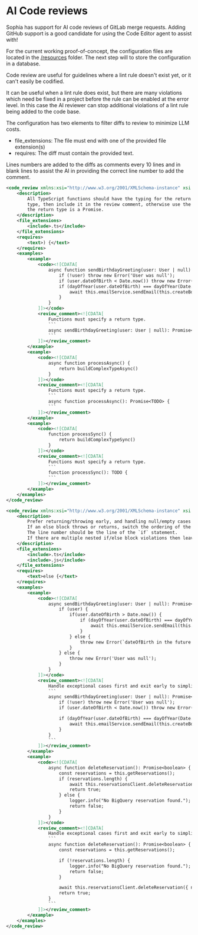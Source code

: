# AI Code reviews

Sophia has support for AI code reviews of GitLab merge requests. Adding GitHub support is a good candidate for using the Code Editor agent to assist with!

For the current working proof-of-concept, the configuration files are located in the [/resources](https://github.com/TrafficGuard/nous/tree/preview/resources/codeReview) folder. The next step will to store the configuration in a database.

Code review are useful for guidelines where a lint rule doesn't exist yet, or it can't easily be codified.

It can be useful when a lint rule does exist, but there are many violations which need be fixed in a project before the rule can be enabled at the error level.
In this case the AI reviewer can stop additional violations of a lint rule being added to the code base.

The configuration has two elements to filter diffs to review to minimize LLM costs.

- file_extensions: The file must end with one of the provided file extension(s)
- requires: The diff must contain the provided text.

Lines numbers are added to the diffs as comments every 10 lines and in blank lines to assist the AI in providing the correct line number to add the comment.

```XML
<code_review xmlns:xsi="http://www.w3.org/2001/XMLSchema-instance" xsi:noNamespaceSchemaLocation="schema.xsd">
    <description>
        All TypeScript functions should have the typing for the return type. If it's possible to confidently infer the return
        type, then include it in the review comment, otherwise use the placeholder TODO. If the function is async then ensure
        the return type is a Promise.
    </description>
    <file_extensions>
        <include>.ts</include>
    </file_extensions>
    <requires>
        <text>) {</text>
    </requires>
    <examples>
        <example>
            <code><![CDATA[
                async function sendBirthdayGreeting(user: User | null) {
                    if (!user) throw new Error('User was null');
                    if (user.dateOfBirth < Date.now()) throw new Error(`dateOfBirth in the future for user ${user.id}`);
                    if (dayOfYear(user.dateOfBirth) === dayOfYear(Date.now())) {
                        await this.emailService.sendEmail(this.createBdayEmail(user));
                    }
                }
            ]]></code>
            <review_comment><![CDATA[
                Functions must specify a return type.
                ```
                async sendBirthdayGreeting(user: User | null): Promise<void> {
                ```
            ]]></review_comment>
        </example>
        <example>
            <code><![CDATA[
                async function processAsync() {
                    return buildComplexTypeAsync()
                }
            ]]></code>
            <review_comment><![CDATA[
                Functions must specify a return type.
                ```
                async function processAsync(): Promise<TODO> {
                ```
            ]]></review_comment>
        </example>
        <example>
            <code><![CDATA[
                function processSync() {
                    return buildComplexTypeSync()
                }
            ]]></code>
            <review_comment><![CDATA[
                Functions must specify a return type.
                ```
                function processSync(): TODO {
                ```
            ]]></review_comment>
        </example>
    </examples>
</code_review>
```


```xml
<code_review xmlns:xsi="http://www.w3.org/2001/XMLSchema-instance" xsi:noNamespaceSchemaLocation="schema.xsd">
    <description>
        Prefer returning/throwing early, and handling null/empty cases first.
        If an else block throws or returns, switch the ordering of the if/else blocks, which will result in not having an else block.
        The line number should be the line of the `if` statement.
        If there are multiple nested if/else block violations then leave a single review comment covering all violations.
    </description>
    <file_extensions>
        <include>.ts</include>
        <include>.js</include>
    </file_extensions>
    <requires>
        <text>else {</text>
    </requires>
    <examples>
        <example>
            <code><![CDATA[
                async sendBirthdayGreeting(user: User | null): Promise<void> {
                    if (user) {
                        if(user.dateOfBirth > Date.now()) {
                            if (dayOfYear(user.dateOfBirth) === dayOfYear(Date.now())) {
                                await this.emailService.sendEmail(this.createBdayEmail(user));
                            }
                        } else {
                            throw new Error(`dateOfBirth in the future for user ${user.id}`);
                        }
                    } else {
                        throw new Error('User was null');
                    }
                }
            ]]></code>
            <review_comment><![CDATA[
                Handle exceptional cases first and exit early to simplify the code flow.
                ```
                async sendBirthdayGreeting(user: User | null): Promise<void> {
                    if (!user) throw new Error('User was null');
                    if (user.dateOfBirth < Date.now()) throw new Error(`dateOfBirth in the future for user ${user.id}`);

                    if (dayOfYear(user.dateOfBirth) === dayOfYear(Date.now())) {
                        await this.emailService.sendEmail(this.createBdayEmail(user));
                    }
                }
                ```
            ]]></review_comment>
        </example>
        <example>
            <code><![CDATA[
                async function deleteReservation(): Promise<boolean> {
                    const reservations = this.getReservations();
                    if (reservations.length) {
                        await this.reservationsClient.deleteReservation({ name: reservations[0].name });
                        return true;
                    } else {
                        logger.info("No BigQuery reservation found.");
                        return false;
                    }
                }
            ]]></code>
            <review_comment><![CDATA[
                Handle exceptional cases first and exit early to simplify the code flow.
                ```
                async function deleteReservation(): Promise<boolean> {
                    const reservations = this.getReservations();

                    if (!reservations.length) {
                        logger.info("No BigQuery reservation found.");
                        return false;
                    }

                    await this.reservationsClient.deleteReservation({ name: reservations[0].name });
                    return true;
                }
                ```
            ]]></review_comment>
        </example>
    </examples>
</code_review>
```
